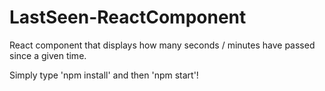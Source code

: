 # LastSeen-ReactComponent
 React component that displays how many seconds / minutes have passed since a given time.

<p>Simply type 'npm install' and then 'npm start'!</p>
